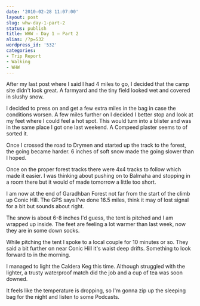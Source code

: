 ```yaml
---
date: '2010-02-28 11:07:00'
layout: post
slug: whw-day-1-part-2
status: publish
title: WHW - Day 1 – Part 2
alias: /?p=532
wordpress_id: '532'
categories:
- Trip Report
- Walking
- WHW
---
```


After my last post where I said I had 4 miles to go, I decided that the camp site didn't look great. A farmyard and the tiny field looked wet and covered in slushy snow.  

I decided to press on and get a few extra miles in the bag in case the conditions worsen. A few miles further on I decided I better stop and look at my feet where I could feel a hot spot. This would turn into a blister and was in the same place I got one last weekend. A Compeed plaster seems to of sorted it.  

Once I crossed the road to Drymen and started up the track to the forest, the going became harder. 6 inches of soft snow made the going slower than I hoped.  

Once on the proper forest tracks there were 4x4 tracks to follow which made it easier. I was thinking about pushing on to Balmaha and stopping in a room there but it would of made tomorrow a little too short.  

I am now at the end of Garadhban Forest not far from the start of the climb up Conic Hill. The GPS says I've done 16.5 miles, think it may of lost signal for a bit but sounds about right.  

The snow is about 6-8 inches I'd guess, the tent is pitched and I am wrapped up inside. The feet are feeling a lot warmer than last week, now they are in some down socks.  

While pitching the tent I spoke to a local couple for 10 minutes or so. They said a bit further on near Conic Hill it's waist deep drifts. Something to look forward to in the morning.  

I managed to light the Caldera Keg this time. Although struggled with the lighter, a trusty waterproof match did the job and a cup of tea was soon downed.  

It feels like the temperature is dropping, so I'm gonna zip up the sleeping bag for the night and listen to some Podcasts.
